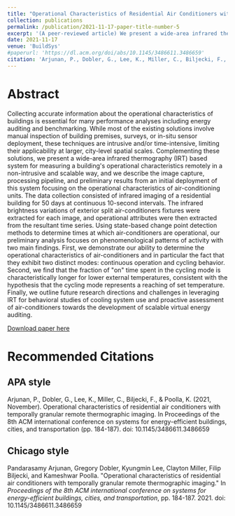```yaml
---
title: "Operational Characteristics of Residential Air Conditioners with Temporally Granular Remote Thermographic Imaging"
collection: publications
permalink: /publication/2021-11-17-paper-title-number-5
excerpt: '(A peer-reviewed article) We present a wide-area infrared thermography (IRT) based system for measuring a building's operational characteristics remotely in a non-intrusive and scalable way, and we describe the image capture, processing pipeline, and preliminary results from an initial deployment of this system focusing on the operational characteristics of air-conditioning units.'
date: 2021-11-17
venue: 'BuildSys'
#paperurl: 'https://dl.acm.org/doi/abs/10.1145/3486611.3486659'
citation: 'Arjunan, P., Dobler, G., Lee, K., Miller, C., Biljecki, F., & Poolla, K. (2021, November). Operational characteristics of residential air conditioners with temporally granular remote thermographic imaging. In Proceedings of the 8th ACM international conference on systems for energy-efficient buildings, cities, and transportation (pp. 184-187). doi: 10.1145/3486611.3486659'
---
```




Abstract
======
Collecting accurate information about the operational characteristics of buildings is essential for many performance analyses including energy auditing and benchmarking. While most of the existing solutions involve manual inspection of building premises, surveys, or in-situ sensor deployment, these techniques are intrusive and/or time-intensive, limiting their applicability at larger, city-level spatial scales. Complementing these solutions, we present a wide-area infrared thermography (IRT) based system for measuring a building's operational characteristics remotely in a non-intrusive and scalable way, and we describe the image capture, processing pipeline, and preliminary results from an initial deployment of this system focusing on the operational characteristics of air-conditioning units. The data collection consisted of infrared imaging of a residential building for 50 days at continuous 10-second intervals. The infrared brightness variations of exterior split air-conditioners fixtures were extracted for each image, and operational attributes were then extracted from the resultant time series. Using state-based change point detection methods to determine times at which air-conditioners are operational, our preliminary analysis focuses on phenomenological patterns of activity with two main findings. First, we demonstrate our ability to determine the operational characteristics of air-conditioners and in particular the fact that they exhibit two distinct modes: continuous operation and cycling behavior. Second, we find that the fraction of "on" time spent in the cycling mode is characteristically longer for lower external temperatures, consistent with the hypothesis that the cycling mode represents a reaching of set temperature. Finally, we outline future research directions and challenges in leveraging IRT for behavioral studies of cooling system use and proactive assessment of air-conditioners towards the development of scalable virtual energy auditing.



[Download paper here](https://dl.acm.org/doi/abs/10.1145/3486611.3486659)


Recommended Citations
======

APA style
------
Arjunan, P., Dobler, G., Lee, K., Miller, C., Biljecki, F., & Poolla, K. (2021, November). Operational characteristics of residential air conditioners with temporally granular remote thermographic imaging. In Proceedings of the 8th ACM international conference on systems for energy-efficient buildings, cities, and transportation (pp. 184-187). doi: 10.1145/3486611.3486659

Chicago style
------
Pandarasamy Arjunan, Gregory Dobler, Kyungmin Lee, Clayton Miller, Filip Biljecki, and Kameshwar Poolla. "Operational characteristics of residential air conditioners with temporally granular remote thermographic imaging." In <i>Proceedings of the 8th ACM international conference on systems for energy-efficient buildings, cities, and transportation</i>, pp. 184-187. 2021. doi: 10.1145/3486611.3486659

